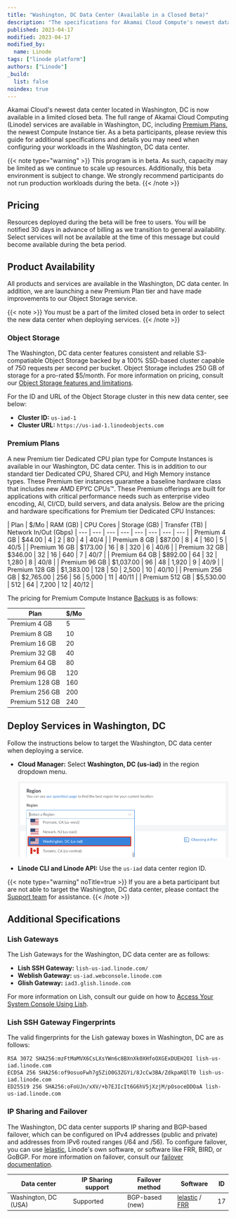 ```yaml
---
title: "Washington, DC Data Center (Available in a Closed Beta)"
description: "The specifications for Akamai Cloud Compute's newest data center located in Washington, DC."
published: 2023-04-17
modified: 2023-04-17
modified_by:
  name: Linode
tags: ["linode platform"]
authors: ["Linode"]
_build:
  list: false
noindex: true
---
```


Akamai Cloud's newest data center located in Washington, DC is now available in a limited closed beta. The full range of Akamai Cloud Computing (Linode) services are available in Washington, DC, including [Premium Plans](#premium-plans), the newest Compute Instance tier. As a beta participants, please review this guide for additional specifications and details you may need when configuring your workloads in the Washington, DC data center.

{{< note type="warning" >}}
This program is in beta. As such, capacity may be limited as we continue to scale up resources. Additionally, this beta environment is subject to change. We strongly recommend participants do not run production workloads during the beta.
{{< /note >}}


## Pricing

Resources deployed during the beta will be free to users. You will be notified 30 days in advance of billing as we transition to general availability. Select services will not be available at the time of this message but could become available during the beta period.

## Product Availability

All products and services are available in the Washington, DC data center. In addition, we are launching a new Premium Plan tier and have made improvements to our Object Storage service.

{{< note >}}
You must be a part of the limited closed beta in order to select the new data center when deploying services.
{{< /note >}}

### Object Storage

The Washington, DC data center features consistent and reliable S3-compatiable Object Storage backed by a 100% SSD-based cluster capable of 750 requests per second per bucket. Object Storage includes 250 GB of storage for a pro-rated $5/month. For more information on pricing, consult our [Object Storage features and limitations](/docs/products/storage/object-storage/#pricing).

For the ID and URL of the Object Storage cluster in this new data center, see below:

- **Cluster ID:** `us-iad-1`
- **Cluster URL:** `https://us-iad-1.linodeobjects.com`

### Premium Plans

A new Premium tier Dedicated CPU plan type for Compute Instances is available in our Washington, DC data center. This is in addition to our standard tier Dedicated CPU, Shared CPU, and High Memory instance types. These Premium tier instances guarantee a baseline hardware class that includes new AMD EPYC CPUs™. These Premium offerings are built for applications with critical performance needs such as enterprise video encoding, AI, CI/CD, build servers, and data analysis. Below are the pricing and hardware specifications for Premium tier Dedicated CPU Instances:

| Plan | $/Mo | RAM (GB) | CPU Cores | Storage (GB) | Transfer (TB) | Network In/Out (Gbps)
| --- | --- | --- | --- | --- | --- | --- | --- |
| Premium 4 GB   | $44.00    | 4   | 2  | 80    | 4  | 40/4  |
| Premium 8 GB   | $87.00    | 8   | 4  | 160   | 5  | 40/5  |
| Premium 16 GB  | $173.00   | 16  | 8  | 320   | 6  | 40/6  |
| Premium 32 GB  | $346.00   | 32  | 16 | 640   | 7  | 40/7  |
| Premium 64 GB  | $892.00   | 64  | 32 | 1,280 | 8  | 40/8  |
| Premium 96 GB  | $1,037.00 | 96  | 48 | 1,920 | 9  | 40/9  |
| Premium 128 GB | $1,383.00 | 128 | 50 | 2,500 | 10 | 40/10 |
| Premium 256 GB | $2,765.00 | 256 | 56 | 5,000 | 11 | 40/11 |
| Premium 512 GB | $5,530.00 | 512 | 64 | 7,200 | 12 | 40/12 |

The pricing for Premium Compute Instance [Backups](/docs/products/storage/backups/) is as follows:

| Plan | $/Mo |
| --- | --- |
| Premium 4 GB  | 5    |
| Premium 8 GB  | 10   |
| Premium 16 GB | 20   |
| Premium 32 GB | 40   |
| Premium 64 GB | 80   |
| Premium 96 GB | 120  |
| Premium 128 GB | 160 |
| Premium 256 GB | 200 |
| Premium 512 GB | 240 |

## Deploy Services in Washington, DC

Follow the instructions below to target the Washington, DC data center when deploying a service.

- **Cloud Manager:** Select **Washington, DC (us-iad)** in the region dropdown menu.

    ![Screenshot of the Cloud Manager region selection dropdown menu](select-washington-dc-cloud-manager.png)

- **Linode CLI and Linode API:** Use the `us-iad` data center region ID.

{{< note type="warning" noTitle=true >}}
If you are a beta participant but are not able to target the Washington, DC data center, please contact the [Support team](https://www.linode.com/support/) for assistance.
{{< /note >}}

## Additional Specifications

### Lish Gateways

The Lish Gateways for the Washington, DC data center are as follows:

- **Lish SSH Gateway:** `lish-us-iad.linode.com/`
- **Weblish Gateway:** `us-iad.webconsole.linode.com`
- **Glish Gateway:** `iad3.glish.linode.com`

For more information on Lish, consult our guide on how to [Access Your System Console Using Lish](/docs/products/compute/compute-instances/guides/lish/).

### Lish SSH Gateway Fingerprints

The valid fingerprints for the Lish gateway boxes in Washington, DC are as follows:

```code
RSA 3072 SHA256:mzFtMaMVX6CsLXsYWn6c8BXnXk0XHfoOXGExDUEH2OI lish-us-iad.linode.com
ECDSA 256 SHA256:of9osuoFwh7g5ZiO0G3ZGYi/8JcCw3BA/ZdkpaKQlT0 lish-us-iad.linode.com
ED25519 256 SHA256:oFoUJn/xXV/+b7EJIcIt6G6hV5jXzjM/pOsoceDDOaA lish-us-iad.linode.com
```

### IP Sharing and Failover

The Washington, DC data center supports IP sharing and BGP-based failover, which can be configured on IPv4 addresses (public and private) and addresses from IPv6 routed ranges (/64 and /56). To configure failover, you can use [lelastic](https://github.com/linode/lelastic), Linode's own software, or software like FRR, BIRD, or GoBGP. For more information on failover, consult our [failover documentation](/docs/products/compute/compute-instances/guides/failover/).

| Data center | IP Sharing support | Failover method | Software | ID |
| --- | --- | --- | --- | --- |
| Washington, DC (USA) | Supported | BGP-based (new) | [lelastic](/docs/products/compute/compute-instances/guides/failover/#configure-failover) / [FRR](m/docs/products/compute/compute-instances/guides/failover-bgp-frr/) | 17 |